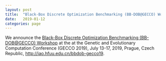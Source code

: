 ```yaml
---
layout: post
title:  "Black-Box Discrete Optimization Benchmarking (BB-DOB@GECCO) Workshop"
date:   2019-01-12
categories: page
---
```


We announce the <a href="http://iao.hfuu.edu.cn/bbdob-gecco19">Black-Box Discrete Optimization Benchmarking (BB-DOB@GECCO) Workshop</a> at the at the Genetic and Evolutionary Computation Conference (GECCO 2019), July 13-17, 2019, Prague, Czech Republic, <a href="http://iao.hfuu.edu.cn/bbdob-gecco19">http://iao.hfuu.edu.cn/bbdob-gecco19</a>.

